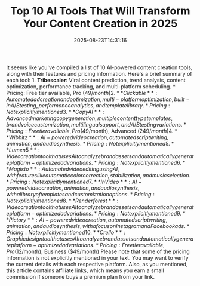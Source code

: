 ﻿---
title: "Top 10 AI Tools That Will Transform Your Content Creation in 2025"
date: "2025-08-23T14:31:16"
category: "Markets"
summary: ""
slug: "top 10 ai tools that will transform your content creation in"
source_urls:
  - "https://techncruncher.blogspot.com/2025/01/top-10-ai-tools-that-will-transform.html"
seo:
  title: "Top 10 AI Tools That Will Transform Your Content Creation in 2025 | Hash n Hedge"
  description: ""
  keywords: ["news", "markets", "brief"]
---
It seems like you've compiled a list of 10 AI-powered content creation tools, along with their features and pricing information. Here's a brief summary of each tool:  1. **Tribescaler**: Viral content prediction, trend analysis, content optimization, performance tracking, and multi-platform scheduling. 	* Pricing: Free tier available, Pro ($49/month) 2. **Clickable**: Automated ad creation and optimization, multi-platform optimization, built-in A/B testing, performance analytics, and template library. 	* Pricing: Not explicitly mentioned 3. **Copy AI**: Advanced marketing copy generation, multiple content type templates, brand voice customization, multilingual support, and A/B testing variations. 	* Pricing: Free tier available, Pro ($49/month), Advanced ($249/month) 4. **Wibbitz**: AI-powered video creation, automated scriptwriting, animation, and audio synthesis. 	* Pricing: Not explicitly mentioned 5. **Lumen5**: Video creation tool that uses AI to analyze brand assets and automatically generate platform-optimized ad variations. 	* Pricing: Not explicitly mentioned 6. **Magisto**: Automated video editing using AI, with features like automatic color correction, stabilization, and music selection. 	* Pricing: Not explicitly mentioned 7. **InVideo**: AI-powered video creation, animation, and audio synthesis, with a library of templates and customization options. 	* Pricing: Not explicitly mentioned 8. **Renderforest**: Video creation tool that uses AI to analyze brand assets and automatically generate platform-optimized ad variations. 	* Pricing: Not explicitly mentioned 9. **Pictory**: AI-powered video creation, automated scriptwriting, animation, and audio synthesis, with a focus on Instagram and Facebook ads. 	* Pricing: Not explicitly mentioned 10. **Crello**: Graphic design tool that uses AI to analyze brand assets and automatically generate platform-optimized ad variations. 	* Pricing: Free tier available, Pro ($12/month), Business ($49/month)  Please note that some of the pricing information is not explicitly mentioned in your text. You may want to verify the current details with each respective platform.  Also, as you mentioned, this article contains affiliate links, which means you earn a small commission if someone buys a premium plan from your link. 
